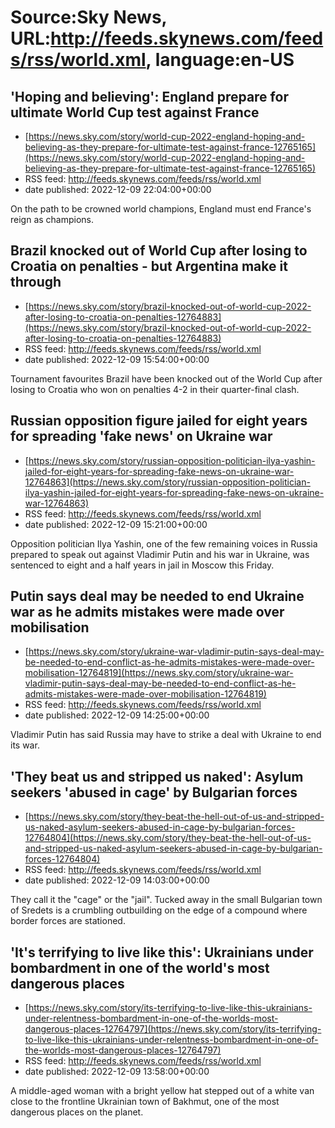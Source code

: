# Source:Sky News, URL:http://feeds.skynews.com/feeds/rss/world.xml, language:en-US

## 'Hoping and believing': England prepare for ultimate World Cup test against France
 - [https://news.sky.com/story/world-cup-2022-england-hoping-and-believing-as-they-prepare-for-ultimate-test-against-france-12765165](https://news.sky.com/story/world-cup-2022-england-hoping-and-believing-as-they-prepare-for-ultimate-test-against-france-12765165)
 - RSS feed: http://feeds.skynews.com/feeds/rss/world.xml
 - date published: 2022-12-09 22:04:00+00:00

On the path to be crowned world champions, England must end France's reign as champions.

## Brazil knocked out of World Cup after losing to Croatia on penalties - but Argentina make it through
 - [https://news.sky.com/story/brazil-knocked-out-of-world-cup-2022-after-losing-to-croatia-on-penalties-12764883](https://news.sky.com/story/brazil-knocked-out-of-world-cup-2022-after-losing-to-croatia-on-penalties-12764883)
 - RSS feed: http://feeds.skynews.com/feeds/rss/world.xml
 - date published: 2022-12-09 15:54:00+00:00

Tournament favourites Brazil have been knocked out of the World Cup after losing to Croatia who won on penalties 4-2 in their quarter-final clash.

## Russian opposition figure jailed for eight years for spreading 'fake news' on Ukraine war
 - [https://news.sky.com/story/russian-opposition-politician-ilya-yashin-jailed-for-eight-years-for-spreading-fake-news-on-ukraine-war-12764863](https://news.sky.com/story/russian-opposition-politician-ilya-yashin-jailed-for-eight-years-for-spreading-fake-news-on-ukraine-war-12764863)
 - RSS feed: http://feeds.skynews.com/feeds/rss/world.xml
 - date published: 2022-12-09 15:21:00+00:00

Opposition politician Ilya Yashin, one of the few remaining voices in Russia prepared to speak out against Vladimir Putin and his war in Ukraine, was sentenced to eight and a half years in jail in Moscow this Friday.&#160;

## Putin says deal may be needed to end Ukraine war as he admits mistakes were made over mobilisation
 - [https://news.sky.com/story/ukraine-war-vladimir-putin-says-deal-may-be-needed-to-end-conflict-as-he-admits-mistakes-were-made-over-mobilisation-12764819](https://news.sky.com/story/ukraine-war-vladimir-putin-says-deal-may-be-needed-to-end-conflict-as-he-admits-mistakes-were-made-over-mobilisation-12764819)
 - RSS feed: http://feeds.skynews.com/feeds/rss/world.xml
 - date published: 2022-12-09 14:25:00+00:00

Vladimir Putin has said Russia may have to strike a deal with Ukraine to end its war.

## 'They beat us and stripped us naked': Asylum seekers 'abused in cage' by Bulgarian forces
 - [https://news.sky.com/story/they-beat-the-hell-out-of-us-and-stripped-us-naked-asylum-seekers-abused-in-cage-by-bulgarian-forces-12764804](https://news.sky.com/story/they-beat-the-hell-out-of-us-and-stripped-us-naked-asylum-seekers-abused-in-cage-by-bulgarian-forces-12764804)
 - RSS feed: http://feeds.skynews.com/feeds/rss/world.xml
 - date published: 2022-12-09 14:03:00+00:00

They call it the "cage" or the "jail". Tucked away in the small Bulgarian town of Sredets is a crumbling outbuilding on the edge of a compound where border forces are stationed.

## 'It's terrifying to live like this': Ukrainians under bombardment in one of the world's most dangerous places
 - [https://news.sky.com/story/its-terrifying-to-live-like-this-ukrainians-under-relentness-bombardment-in-one-of-the-worlds-most-dangerous-places-12764797](https://news.sky.com/story/its-terrifying-to-live-like-this-ukrainians-under-relentness-bombardment-in-one-of-the-worlds-most-dangerous-places-12764797)
 - RSS feed: http://feeds.skynews.com/feeds/rss/world.xml
 - date published: 2022-12-09 13:58:00+00:00

A middle-aged woman with a bright yellow hat stepped out of a white van close to the frontline Ukrainian town of Bakhmut, one of the most dangerous places on the planet.

